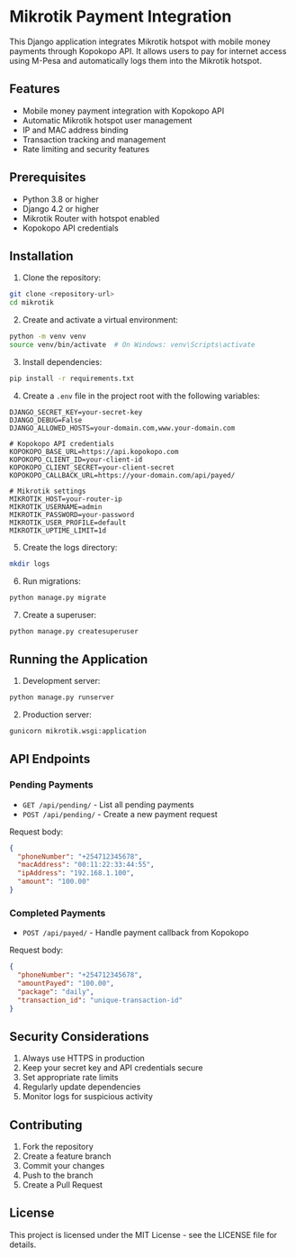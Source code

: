 # Mikrotik Payment Integration

This Django application integrates Mikrotik hotspot with mobile money payments through Kopokopo API. It allows users to pay for internet access using M-Pesa and automatically logs them into the Mikrotik hotspot.

## Features

- Mobile money payment integration with Kopokopo API
- Automatic Mikrotik hotspot user management
- IP and MAC address binding
- Transaction tracking and management
- Rate limiting and security features

## Prerequisites

- Python 3.8 or higher
- Django 4.2 or higher
- Mikrotik Router with hotspot enabled
- Kopokopo API credentials

## Installation

1. Clone the repository:

```bash
git clone <repository-url>
cd mikrotik
```

2. Create and activate a virtual environment:

```bash
python -m venv venv
source venv/bin/activate  # On Windows: venv\Scripts\activate
```

3. Install dependencies:

```bash
pip install -r requirements.txt
```

4. Create a `.env` file in the project root with the following variables:

```env
DJANGO_SECRET_KEY=your-secret-key
DJANGO_DEBUG=False
DJANGO_ALLOWED_HOSTS=your-domain.com,www.your-domain.com

# Kopokopo API credentials
KOPOKOPO_BASE_URL=https://api.kopokopo.com
KOPOKOPO_CLIENT_ID=your-client-id
KOPOKOPO_CLIENT_SECRET=your-client-secret
KOPOKOPO_CALLBACK_URL=https://your-domain.com/api/payed/

# Mikrotik settings
MIKROTIK_HOST=your-router-ip
MIKROTIK_USERNAME=admin
MIKROTIK_PASSWORD=your-password
MIKROTIK_USER_PROFILE=default
MIKROTIK_UPTIME_LIMIT=1d
```

5. Create the logs directory:

```bash
mkdir logs
```

6. Run migrations:

```bash
python manage.py migrate
```

7. Create a superuser:

```bash
python manage.py createsuperuser
```

## Running the Application

1. Development server:

```bash
python manage.py runserver
```

2. Production server:

```bash
gunicorn mikrotik.wsgi:application
```

## API Endpoints

### Pending Payments

- `GET /api/pending/` - List all pending payments
- `POST /api/pending/` - Create a new payment request

Request body:

```json
{
  "phoneNumber": "+254712345678",
  "macAddress": "00:11:22:33:44:55",
  "ipAddress": "192.168.1.100",
  "amount": "100.00"
}
```

### Completed Payments

- `POST /api/payed/` - Handle payment callback from Kopokopo

Request body:

```json
{
  "phoneNumber": "+254712345678",
  "amountPayed": "100.00",
  "package": "daily",
  "transaction_id": "unique-transaction-id"
}
```

## Security Considerations

1. Always use HTTPS in production
2. Keep your secret key and API credentials secure
3. Set appropriate rate limits
4. Regularly update dependencies
5. Monitor logs for suspicious activity

## Contributing

1. Fork the repository
2. Create a feature branch
3. Commit your changes
4. Push to the branch
5. Create a Pull Request

## License

This project is licensed under the MIT License - see the LICENSE file for details.
